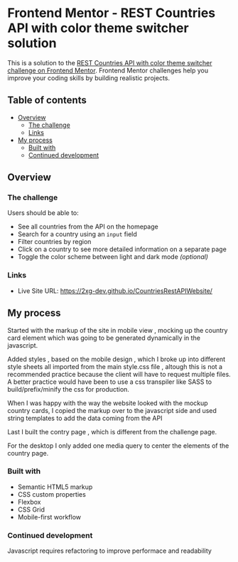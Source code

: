 # Frontend Mentor - REST Countries API with color theme switcher solution

This is a solution to the [REST Countries API with color theme switcher challenge on Frontend Mentor](https://www.frontendmentor.io/challenges/rest-countries-api-with-color-theme-switcher-5cacc469fec04111f7b848ca). Frontend Mentor challenges help you improve your coding skills by building realistic projects. 

## Table of contents

- [Overview](#overview)
  - [The challenge](#the-challenge)
  - [Links](#links)
- [My process](#my-process)
  - [Built with](#built-with)
  - [Continued development](#continued-development)

## Overview

### The challenge

Users should be able to:

- See all countries from the API on the homepage
- Search for a country using an `input` field
- Filter countries by region
- Click on a country to see more detailed information on a separate page
- Toggle the color scheme between light and dark mode *(optional)*


### Links

- Live Site URL: https://2xg-dev.github.io/CountriesRestAPIWebsite/

## My process

Started with the markup of the site in mobile view , mocking up the country card element which was going to be generated dynamically in the javascript.

Added styles , based on the mobile design , which I broke up into different style sheets all imported from the main style.css file , altough this is not a recommended practice because the client will have
to request multiple files. A better practice would have been to use a css transpiler like SASS to build/prefix/minify the css for production.

When I was happy with the way the website looked with the mockup country cards, I copied the markup over to the javascript side and used string templates to add the data coming from the API

Last I built the contry page , which is different from the challenge page.

For the desktop I only added one media query to center the elements of the country page.

### Built with

- Semantic HTML5 markup
- CSS custom properties
- Flexbox
- CSS Grid
- Mobile-first workflow


### Continued development

Javascript requires refactoring to improve performace and readability
